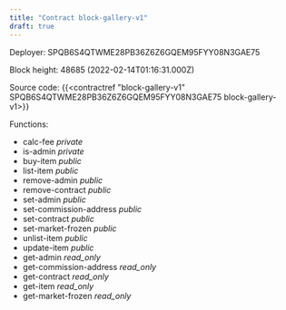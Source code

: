 ```yaml
---
title: "Contract block-gallery-v1"
draft: true
---
```

Deployer: SPQB6S4QTWME28PB36Z6Z6GQEM95FYY08N3GAE75


 



Block height: 48685 (2022-02-14T01:16:31.000Z)

Source code: {{<contractref "block-gallery-v1" SPQB6S4QTWME28PB36Z6Z6GQEM95FYY08N3GAE75 block-gallery-v1>}}

Functions:

* calc-fee _private_
* is-admin _private_
* buy-item _public_
* list-item _public_
* remove-admin _public_
* remove-contract _public_
* set-admin _public_
* set-commission-address _public_
* set-contract _public_
* set-market-frozen _public_
* unlist-item _public_
* update-item _public_
* get-admin _read_only_
* get-commission-address _read_only_
* get-contract _read_only_
* get-item _read_only_
* get-market-frozen _read_only_
